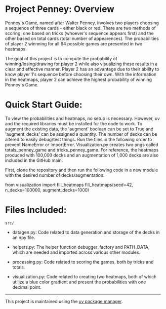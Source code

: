 # Project Penney: Overview

Penney's Game, named after Walter Penney, involves two players choosing a sequence of three cards - either black or red. There are two methods of scoring, one based on tricks (whoever's sequence appears first) and the other based on total cards (total number of appearences). The probabilities of player 2 winnning for all 64 possible games are presented in two heatmaps. 

The goal of this project is to compute the probability of winning/losing/drawing for player 2 while also visualizing these results in a clear and effective manner. Player 2 has an advantage due to their ability to know player 1's sequence before choosing their own. With the information in the heatmaps, player 2 can achieve the highest probability of winning Penney's Game.


# Quick Start Guide:

To view the probabilities and heatmaps, no setup is necessary. However, uv and the required libraries must be installed for the code to work. To augment the existing data, the 'augment' boolean can be set to True and 'augment_decks' can be assigned a quantity. The number of decks can be altered to easily debug/test things. Run the files in the following order to prevent NameError or ImportError. Visualization.py creates two pngs called totals_penney_game and tricks_penney_game. For reference, the heatmaps produced with 100,000 decks and an augmentation of 1,000 decks are also included in the GitHub main.

First, clone the repository and then run the following code in a new module with the desired number of decks/augmentation:

from visualization import fill_heatmaps
fill_heatmaps(seed=42, n_decks=100000, augment_decks=1000)


# Files Included:

`src/`

- datagen.py: Code related to data generation and storage of the decks in an npy file.

- helpers.py: The helper function debugger_factory and PATH_DATA, which are needed and imported across various other modules.

- processing.py: Code related to scoring the games, both by tricks and totals.

- visualization.py: Code related to creating two heatmaps, both of which utilize a blue color gradient and present the probabilities with one decimal point.

---

This project is maintained using the [uv package manager](https://docs.astral.sh/uv/).


 

